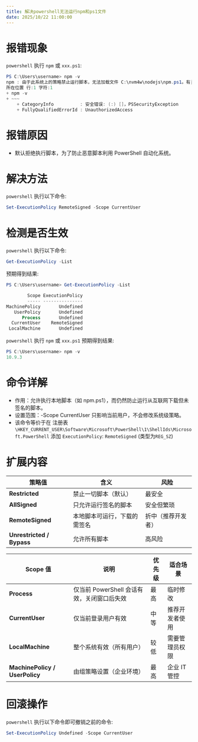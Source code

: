 ```yaml
---
title: 解决powershell无法运行npm和ps1文件
date: 2025/10/22 11:00:00
---
```


# 报错现象

`powershell` 执行 `npm` 或 `xxx.ps1`:
``` ps1
PS C:\Users\username> npm -v
npm : 由于此系统上的策略禁止运行脚本，无法加载文件 C:\nvm4w\nodejs\npm.ps1。有关详细信息，请参阅 "about_Execution_Policies" (https://go.microsoft.com/fwlink/?LinkID=135170)。
所在位置 行:1 字符:1
+ npm -v
+ ~~~
    + CategoryInfo          : 安全错误: (:) []，PSSecurityException
    + FullyQualifiedErrorId : UnauthorizedAccess
```

# 报错原因
- 默认拒绝执行脚本，为了防止恶意脚本利用 PowerShell 自动化系统。

# 解决方法
`powershell` 执行以下命令:
``` ps1
Set-ExecutionPolicy RemoteSigned -Scope CurrentUser
```

# 检测是否生效
`powershell` 执行以下命令:
``` ps1
Get-ExecutionPolicy -List
```

预期得到结果:
``` ps1
PS C:\Users\username> Get-ExecutionPolicy -List

        Scope ExecutionPolicy
        ----- ---------------
MachinePolicy       Undefined
   UserPolicy       Undefined
      Process       Undefined
  CurrentUser    RemoteSigned
 LocalMachine       Undefined
```

`powershell` 执行 `npm` 或 `xxx.ps1` 预期得到结果:
``` ps1
PS C:\Users\username> npm -v
10.9.3
```

# 命令详解
- 作用：允许执行本地脚本（如 npm.ps1），而仍然防止运行从互联网下载但未签名的脚本。
- 设置范围：-Scope CurrentUser 只影响当前用户，不会修改系统级策略。
- 该命令等价于在 注册表 `\HKEY_CURRENT_USER\Software\Microsoft\PowerShell\1\ShellIds\Microsoft.PowerShell` 添加 `ExecutionPolicy`: `RemoteSigned` (类型为`REG_SZ`)

# 扩展内容
| 策略值                       | 含义             | 风险        |
| ------------------------- | -------------- | --------- |
| **Restricted**            | 禁止一切脚本（默认）     | 最安全       |
| **AllSigned**             | 只允许运行签名的脚本     | 安全但繁琐     |
| **RemoteSigned**          | 本地脚本可运行，下载的需签名 | 折中（推荐开发者） |
| **Unrestricted / Bypass** | 允许所有脚本         | 高风险       |

| Scope 值                        | 说明                          | 优先级 | 适合场景     |
| ------------------------------ | --------------------------- | --- | -------- |
| **Process**                    | 仅当前 PowerShell 会话有效，关闭窗口后失效 | 最高  | 临时修改     |
| **CurrentUser**                | 仅当前登录用户有效                   | 中等  | 推荐开发者使用  |
| **LocalMachine**               | 整个系统有效（所有用户）                | 较低  | 需要管理员权限  |
| **MachinePolicy / UserPolicy** | 由组策略设置（企业环境）                | 最高  | 企业 IT 管控 |


# 回滚操作
`powershell` 执行以下命令即可撤销之前的命令:
``` ps1
Set-ExecutionPolicy Undefined -Scope CurrentUser
```